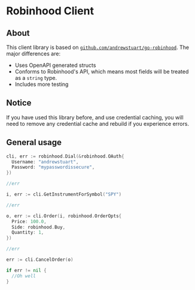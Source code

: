 # Robinhood Client

## About

This client library is based on [`github.com/andrewstuart/go-robinhood`](https://github.com/andrewstuart/go-robinhood/blob/master/README.md). The major differences are:

- Uses OpenAPI generated structs
- Conforms to Robinhood's API, which means most fields will be treated as a `string` type.
- Includes more testing

## Notice

If you have used this library before, and use credential caching, you will need
to remove any credential cache and rebuild if you experience errors.

## General usage

```go
cli, err := robinhood.Dial(&robinhood.OAuth{
  Username: "andrewstuart",
  Password: "mypasswordissecure",
})

//err

i, err := cli.GetInstrumentForSymbol("SPY")

//err

o, err := cli.Order(i, robinhood.OrderOpts{
  Price: 100.0,
  Side: robinhood.Buy,
  Quantity: 1,
})

//err

err := cli.CancelOrder(o)

if err != nil {
  //Oh well
}
```
